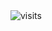 <img src="https://visit-counter.vercel.app/counter.png?page=https%3A%2F%2Fgithub.com%2Fi-love-tv&s=25&c=963b53&bg=00000000&no=4&ff=digii&tb=+&ta=+" alt="visits">
